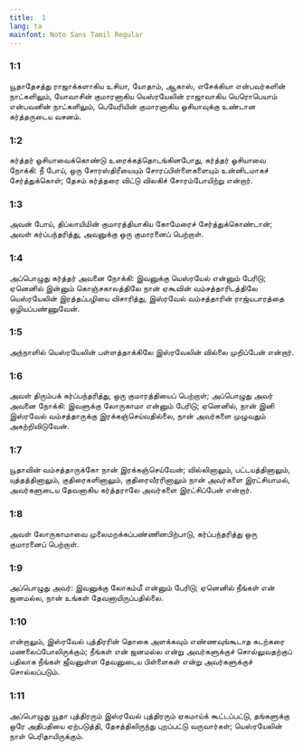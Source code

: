 ```yaml
---
title:  1
lang: ta
mainfont: Noto Sans Tamil Regular
---
```


###  1:1

யூதாதேசத்து ராஜாக்களாகிய உசியா, யோதாம், ஆகாஸ், எசேக்கியா என்பவர்களின் நாட்களிலும், யோவாசின் குமாரனாகிய யெஸ்ரயேலின் ராஜாவாகிய யெரொபெயாம் என்பவனின் நாட்களிலும், பெயேரியின் குமாரனாகிய ஓசியாவுக்கு உண்டான கர்த்தருடைய வசனம்.

###  1:2

கர்த்தர் ஓசியாவைக்கொண்டு உரைக்கத்தொடங்கினபோது, கர்த்தர் ஓசியாவை நோக்கி: நீ போய், ஒரு சோரஸ்திரீயையும் சோரப்பிள்ளைகளையும் உன்னிடமாகச் சேர்த்துக்கொள்; தேசம் கர்த்தரை விட்டு விலகிச் சோரம்போயிற்று என்றார்.

###  1:3

அவன் போய், திப்லாயிமின் குமாரத்தியாகிய கோமேரைச் சேர்த்துக்கொண்டான்; அவள் கர்ப்பந்தரித்து, அவனுக்கு ஒரு குமாரனைப் பெற்றாள்.

###  1:4

அப்பொழுது கர்த்தர் அவனை நோக்கி: இவனுக்கு யெஸ்ரயேல் என்னும் பேரிடு; ஏனெனில் இன்னும் கொஞ்சகாலத்திலே நான் ஏகூவின் வம்சத்தாரிடத்திலே யெஸ்ரயேலின் இரத்தப்பழியை விசாரித்து, இஸ்ரவேல் வம்சத்தாரின் ராஜ்யபாரத்தை ஒழியப்பண்ணுவேன்.

###  1:5

அந்நாளில் யெஸ்ரயேலின் பள்ளத்தாக்கிலே இஸ்ரவேலின் வில்லை முறிப்பேன் என்றார்.

###  1:6

அவள் திரும்பக் கர்ப்பந்தரித்து, ஒரு குமாரத்தியைப் பெற்றாள்; அப்பொழுது அவர் அவனை நோக்கி: இவளுக்கு லோருகாமா என்னும் பேரிடு; ஏனெனில், நான் இனி இஸ்ரவேல் வம்சத்தாருக்கு இரக்கஞ்செய்வதில்லை, நான் அவர்களை முழுவதும் அகற்றிவிடுவேன்.

###  1:7

யூதாவின் வம்சத்தாருக்கோ நான் இரக்கஞ்செய்வேன்; வில்லினாலும், பட்டயத்தினாலும், யுத்தத்தினாலும், குதிரைகளினாலும், குதிரைவீரரினாலும் நான் அவர்களை இரட்சியாமல், அவர்களுடைய தேவனாகிய கர்த்தராலே அவர்களை இரட்சிப்பேன் என்றார்.

###  1:8

அவள் லோருகாமாவை முலைமறக்கப்பண்ணினபிற்பாடு, கர்ப்பந்தரித்து ஒரு குமாரனைப் பெற்றாள்.

###  1:9

அப்பொழுது அவர்: இவனுக்கு லோகம்மீ என்னும் பேரிடு; ஏனெனில் நீங்கள் என் ஜனமல்ல, நான் உங்கள் தேவனாயிருப்பதில்லை.

###  1:10

என்றாலும், இஸ்ரவேல் புத்திரரின் தொகை அளக்கவும் எண்ணவுங்கூடாத கடற்கரை மணலைப்போலிருக்கும்; நீங்கள் என் ஜனமல்ல என்று அவர்களுக்குச் சொல்லுவதற்குப் பதிலாக நீங்கள் ஜீவனுள்ள தேவனுடைய பிள்ளைகள் என்று அவர்களுக்குச் சொல்லப்படும்.

###  1:11

அப்பொழுது யூதா புத்திரரும் இஸ்ரவேல் புத்திரரும் ஏகமாய்க் கூட்டப்பட்டு, தங்களுக்கு ஒரே அதிபதியை ஏற்படுத்தி, தேசத்திலிருந்து புறப்பட்டு வருவார்கள்; யெஸ்ரயேலின் நாள் பெரிதாயிருக்கும்.


